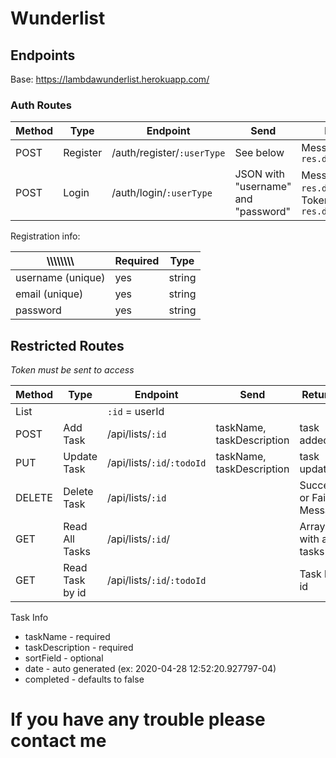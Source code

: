 # Wunderlist

## Endpoints

Base: https://lambdawunderlist.herokuapp.com/

### Auth Routes

| Method | Type     | Endpoint                   | Send                                | Returns                                              |
| ------ | -------- | -------------------------- | ----------------------------------- | ---------------------------------------------------- |
| POST   | Register | /auth/register/`:userType` | See below                           | Message: `res.data`                                  |
| POST   | Login    | /auth/login/`:userType`    | JSON with "username" and "password" | Message: `res.data.message`, Token: `res.data.token` |

Registration info:

| \\\\\\\\\\\\\\\   | Required | Type   |
| ----------------- | -------- | ------ |
| username (unique) | yes      | string |
| email (unique)    | yes      | string |
| password          | yes      | string |

## Restricted Routes

_Token must be sent to access_

| Method | Type            | Endpoint                   | Send                      | Returns                 |
| ------ | --------------- | -------------------------- | ------------------------- | ----------------------- |
| List   |                 | `:id` = userId             |                           |                         |
| POST   | Add Task        | /api/lists/`:id`           | taskName, taskDescription | task added              |
| PUT    | Update Task     | /api/lists/`:id`/`:todoId` | taskName, taskDescription | task updated            |
| DELETE | Delete Task     | /api/lists/`:id`           |                           | Success or Fail Message |
| GET    | Read All Tasks  | /api/lists/`:id`/          |                           | Array with all tasks    |
| GET    | Read Task by id | /api/lists/`:id`/`:todoId` |                           | Task by id              |

Task Info

- taskName - required
- taskDescription - required
- sortField - optional
- date - auto generated (ex: 2020-04-28 12:52:20.927797-04)
- completed - defaults to false

# If you have any trouble please contact me
